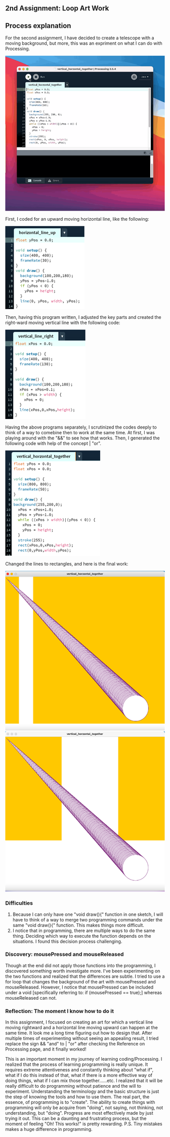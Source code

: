 ## 2nd Assignment: Loop Art Work 
## Process explanation 
For the second assignment, I have decided to create a telescope with a moving background, but more, this was an expriment on what I can do with Processing. 

![](/Feb2/artrecording0.gif)

First, I coded for an upward moving horizontal line, like the following:

![](/Feb2/horizontal_line_up.png)

Then, having this program written, I adjusted the key parts and created the right-ward moving vertical line with the following code: 

![](/Feb2/vertical_line_right.png)

Having the above programs separately, I scrutinized the codes deeply to think of a way to comebine then to work at the same time. At first, I was playing around with the "&&" to see how that works. Then, I generated the following code with help of the concept | "or". 

![](/Feb2/vertical_horizontal_together.png)

Changed the lines to rectangles, and here is the final work: 

![](/Feb2/firsttelescope.png)
![](/Feb2/secondtelescope.png)

### Difficulties
1. Because I can only have one "void draw(){" function in one sketch, I will have to think of a way to merge two programming commands under the same "void draw(){" function. This makes things more difficult.
2. I notice that in programming, there are multiple ways to do the same thing. Deciding which way to execute the function depends on the situations. I found this decision process challenging. 
### Discovery: mousePressed and mouseReleased
Though at the end did not apply those functions into the programming, I discovered something worth investigate more.
I've been experimenting on the two functions and realized that the differences are subtle. I tried to use a for loop that changes the background of the art with mousePressed and mouseReleased. However, I notice that mousePressed can be included under a void [specifically referring to: if (mousePressed == true);] whereas mouseReleased can not. 
### Reflection: The moment I know how to do it
In this assignment, I focused on creating an art for which a vertical line moving rightward and a horizontal line moving upward can happen at the same time. It look me a long time figuring out how to design that. After multiple times of experimenting without seeing an appealing result, I tried replace the sign && "and" to | "or" after checking the Reference on Processing page, and it finally worked! 

This is an important moment in my journey of learning coding/Processing. 
I realized that the process of learning programming is really unique. 
It requires extreme attentiveness and constantly thinking about "what if", what if I do this instead of that, what if there is a more effective way of doing things, what if I can mix those together......etc. 
I realized that it will be really difficult to do programming without patience and the will to experiment. Understanding the terminology and the basic structure is just the step of knowing the tools and how to use them. The real part, the essence, of programming is to "create". The ability to create things with programming will only be acquire from "doing", not saying, not thinking, not understanding, but "doing". Progress are most effectively made by just trying it out. This can be a daunting and frustrating process, but the moment of feeling "Oh! This works!" is pretty rewarding. 
P.S. Tiny mistakes makes a huge difference in programming.
